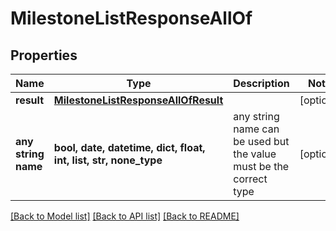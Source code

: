# MilestoneListResponseAllOf


## Properties
Name | Type | Description | Notes
------------ | ------------- | ------------- | -------------
**result** | [**MilestoneListResponseAllOfResult**](MilestoneListResponseAllOfResult.md) |  | [optional] 
**any string name** | **bool, date, datetime, dict, float, int, list, str, none_type** | any string name can be used but the value must be the correct type | [optional]

[[Back to Model list]](../README.md#documentation-for-models) [[Back to API list]](../README.md#documentation-for-api-endpoints) [[Back to README]](../README.md)


